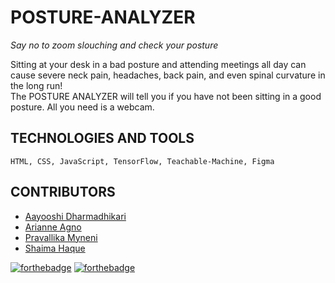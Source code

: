 # POSTURE-ANALYZER

*Say no to zoom slouching and check your posture*

Sitting at your desk in a bad posture and attending meetings all day can cause severe neck pain, headaches, back pain, and even spinal curvature in the long run!<br>
The POSTURE ANALYZER will tell you if you have not been sitting in a good posture. All you need is a webcam.


TECHNOLOGIES AND TOOLS 
---
`HTML,
CSS,
JavaScript,
TensorFlow,
Teachable-Machine,
Figma`

CONTRIBUTORS   
---
<ul>
  <li><a href ="https://github.com/aayooshid">Aayooshi Dharmadhikari</li>
  <li><a href = "https://github.com/aagno">Arianne Agno</li>
  <li><a href ="https://github.com/Pravallika-Myneni">Pravallika Myneni</li>
  <li><a href ="https://github.com/SHAIMA-HAQUE">Shaima Haque</li>
</ul>

[![forthebadge](https://forthebadge.com/images/badges/built-with-love.svg)](https://forthebadge.com)
[![forthebadge](https://forthebadge.com/images/badges/built-by-developers.svg)](https://forthebadge.com)
